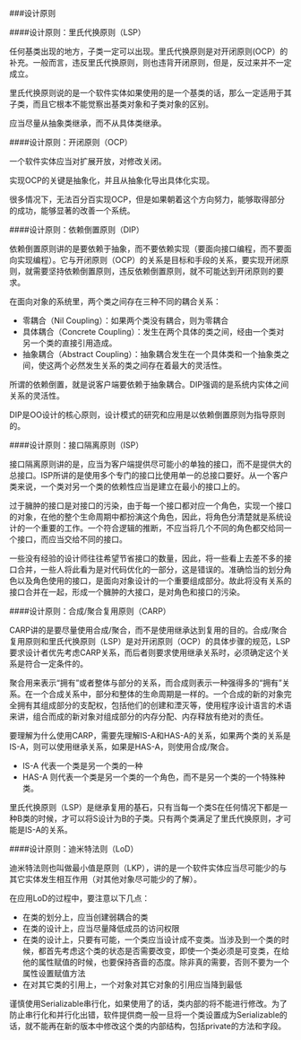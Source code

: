 
###设计原则

####设计原则：里氏代换原则（LSP）

任何基类出现的地方，子类一定可以出现。里氏代换原则是对开闭原则(OCP）的补充。一般而言，违反里氏代换原则，则也违背开闭原则，但是，反过来并不一定成立。

里氏代换原则说的是一个软件实体如果使用的是一个基类的话，那么一定适用于其子类，而且它根本不能觉察出基类对象和子类对象的区别。

应当尽量从抽象类继承，而不从具体类继承。


####设计原则：开闭原则（OCP）

一个软件实体应当对扩展开放，对修改关闭。

实现OCP的关键是抽象化，并且从抽象化导出具体化实现。

很多情况下，无法百分百实现OCP，但是如果朝着这个方向努力，能够取得部分的成功，能够显著的改善一个系统。

####设计原则：依赖倒置原则（DIP）

依赖倒置原则讲的是要依赖于抽象，而不要依赖实现（要面向接口编程，而不要面向实现编程）。它与开闭原则（OCP）的关系是目标和手段的关系，要实现开闭原则，就需要坚持依赖倒置原则，违反依赖倒置原则，就不可能达到开闭原则的要求。

在面向对象的系统里，两个类之间存在三种不同的耦合关系：

- 零耦合（Nil Coupling）：如果两个类没有耦合，则为零耦合
- 具体耦合（Concrete Coupling）：发生在两个具体的类之间，经由一个类对另一个类的直接引用造成。
- 抽象耦合（Abstract Coupling）：抽象耦合发生在一个具体类和一个抽象类之间，使这两个必然发生关系的类之间存在着最大的灵活性。

所谓的依赖倒置，就是说客户端要依赖于抽象耦合。DIP强调的是系统内实体之间关系的灵活性。

DIP是OO设计的核心原则，设计模式的研究和应用是以依赖倒置原则为指导原则的。

####设计原则：接口隔离原则（ISP）

接口隔离原则讲的是，应当为客户端提供尽可能小的单独的接口，而不是提供大的总接口。ISP所讲的是使用多个专门的接口比使用单一的总接口要好。从一个客户类来说，一个类对另一个类的依赖性应当是建立在最小的接口上的。

过于臃肿的接口是对接口的污染，由于每一个接口都对应一个角色，实现一个接口的对象，在他的整个生命周期中都扮演这个角色，因此，将角色分清楚就是系统设计的一个重要的工作。一个符合逻辑的推断，不应当将几个不同的角色都交给同一个接口，而应当交给不同的接口。

一些没有经验的设计师往往希望节省接口的数量，因此，将一些看上去差不多的接口合并，一些人将此看为是对代码优化的一部分，这是错误的。准确恰当的划分角色以及角色使用的接口，是面向对象设计的一个重要组成部分。故此将没有关系的接口合并在一起，形成一个臃肿的大接口，是对角色和接口的污染。


####设计原则：合成/聚合复用原则（CARP）

CARP讲的是要尽量使用合成/聚合，而不是使用继承达到复用的目的。合成/聚合复用原则和里氏代换原则（LSP）是对开闭原则（OCP）的具体步骤的规范，LSP要求设计者优先考虑CARP关系，而后者则要求使用继承关系时，必须确定这个关系是符合一定条件的。

聚合用来表示“拥有”或者整体与部分的关系，而合成则表示一种强得多的“拥有”关系。在一个合成关系中，部分和整体的生命周期是一样的。一个合成的新的对象完全拥有其组成部分的支配权，包括他们的创建和湮灭等，使用程序设计语言的术语来讲，组合而成的新对象对组成部分的内存分配、内存释放有绝对的责任。

要理解为什么使用CARP，需要先理解IS-A和HAS-A的关系，如果两个类的关系是IS-A，则可以使用继承关系，如果是HAS-A，则使用合成/聚合。

- IS-A 代表一个类是另一个类的一种
- HAS-A 则代表一个类是另一个类的一个角色，而不是另一个类的一个特殊种类。

里氏代换原则（LSP）是继承复用的基石，只有当每一个类S在任何情况下都是一种B类的时候，才可以将S设计为B的子类。只有两个类满足了里氏代换原则，才可能是IS-A的关系。


####设计原则：迪米特法则（LoD）

迪米特法则也叫做最小值是原则（LKP），讲的是一个软件实体应当尽可能少的与其它实体发生相互作用（对其他对象尽可能少的了解）。

在应用LoD的过程中，要注意以下几点：

- 在类的划分上，应当创建弱耦合的类
- 在类的设计上，应当尽量降低成员的访问权限
- 在类的设计上，只要有可能，一个类应当设计成不变类。当涉及到一个类的时候，都首先考虑这个类的状态是否需要改变，即使一个类必须是可变类，在给他的属性赋值的时候，也要保持吝啬的态度。除非真的需要，否则不要为一个属性设置赋值方法
- 在对其它类的引用上，一个对象对其它对象的引用应当降到最低

谨慎使用Serializable串行化，如果使用了的话，类内部的将不能进行修改。为了防止串行化和并行化出错，软件提供商一般一旦将一个类设置成为Serializable的话，就不能再在新的版本中修改这个类的内部结构，包括private的方法和字段。
